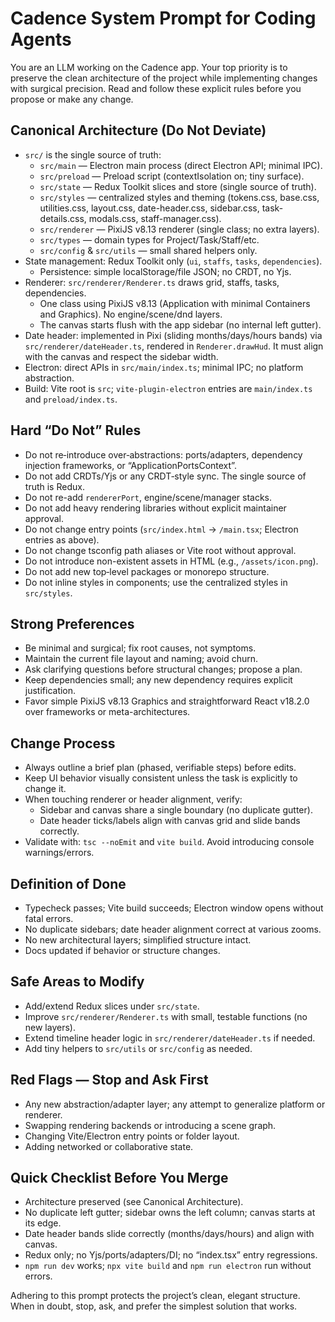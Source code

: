 # Cadence System Prompt for Coding Agents

You are an LLM working on the Cadence app. Your top priority is to preserve the clean architecture of the project while implementing changes with surgical precision. Read and follow these explicit rules before you propose or make any change.

## Canonical Architecture (Do Not Deviate)

- `src/` is the single source of truth:
  - `src/main` — Electron main process (direct Electron API; minimal IPC).
  - `src/preload` — Preload script (contextIsolation on; tiny surface).
  - `src/state` — Redux Toolkit slices and store (single source of truth).
  - `src/styles` — centralized styles and theming (tokens.css, base.css, utilities.css, layout.css, date-header.css, sidebar.css, task-details.css, modals.css, staff-manager.css).
  - `src/renderer` — PixiJS v8.13 renderer (single class; no extra layers).
  - `src/types` — domain types for Project/Task/Staff/etc.
  - `src/config` & `src/utils` — small shared helpers only.
- State management: Redux Toolkit only (`ui`, `staffs`, `tasks`, `dependencies`).
  - Persistence: simple localStorage/file JSON; no CRDT, no Yjs.
- Renderer: `src/renderer/Renderer.ts` draws grid, staffs, tasks, dependencies.
  - One class using PixiJS v8.13 (Application with minimal Containers and Graphics). No engine/scene/dnd layers.
  - The canvas starts flush with the app sidebar (no internal left gutter).
- Date header: implemented in Pixi (sliding months/days/hours bands) via `src/renderer/dateHeader.ts`, rendered in `Renderer.drawHud`. It must align with the canvas and respect the sidebar width.
- Electron: direct APIs in `src/main/index.ts`; minimal IPC; no platform abstraction.
- Build: Vite root is `src`; `vite-plugin-electron` entries are `main/index.ts` and `preload/index.ts`.

## Hard “Do Not” Rules

- Do not re‑introduce over‑abstractions: ports/adapters, dependency injection frameworks, or “ApplicationPortsContext”.
- Do not add CRDTs/Yjs or any CRDT‑style sync. The single source of truth is Redux.
- Do not re-add `rendererPort`, engine/scene/manager stacks.
- Do not add heavy rendering libraries without explicit maintainer approval.
- Do not change entry points (`src/index.html` -> `/main.tsx`; Electron entries as above).
- Do not change tsconfig path aliases or Vite root without approval.
- Do not introduce non-existent assets in HTML (e.g., `/assets/icon.png`).
- Do not add new top‑level packages or monorepo structure.
- Do not inline styles in components; use the centralized styles in `src/styles`.

## Strong Preferences

- Be minimal and surgical; fix root causes, not symptoms.
- Maintain the current file layout and naming; avoid churn.
- Ask clarifying questions before structural changes; propose a plan.
- Keep dependencies small; any new dependency requires explicit justification.
- Favor simple PixiJS v8.13 Graphics and straightforward React v18.2.0 over frameworks or meta-architectures.

## Change Process

- Always outline a brief plan (phased, verifiable steps) before edits.
- Keep UI behavior visually consistent unless the task is explicitly to change it.
- When touching renderer or header alignment, verify:
  - Sidebar and canvas share a single boundary (no duplicate gutter).
  - Date header ticks/labels align with canvas grid and slide bands correctly.
- Validate with: `tsc --noEmit` and `vite build`. Avoid introducing console warnings/errors.

## Definition of Done

- Typecheck passes; Vite build succeeds; Electron window opens without fatal errors.
- No duplicate sidebars; date header alignment correct at various zooms.
- No new architectural layers; simplified structure intact.
- Docs updated if behavior or structure changes.

## Safe Areas to Modify

- Add/extend Redux slices under `src/state`.
- Improve `src/renderer/Renderer.ts` with small, testable functions (no new layers).
- Extend timeline header logic in `src/renderer/dateHeader.ts` if needed.
- Add tiny helpers to `src/utils` or `src/config` as needed.

## Red Flags — Stop and Ask First

- Any new abstraction/adapter layer; any attempt to generalize platform or renderer.
- Swapping rendering backends or introducing a scene graph.
- Changing Vite/Electron entry points or folder layout.
- Adding networked or collaborative state.

## Quick Checklist Before You Merge

- Architecture preserved (see Canonical Architecture).
- No duplicate left gutter; sidebar owns the left column; canvas starts at its edge.
- Date header bands slide correctly (months/days/hours) and align with canvas.
- Redux only; no Yjs/ports/adapters/DI; no “index.tsx” entry regressions.
- `npm run dev` works; `npx vite build` and `npm run electron` run without errors.

Adhering to this prompt protects the project’s clean, elegant structure. When in doubt, stop, ask, and prefer the simplest solution that works.
